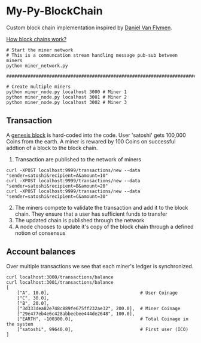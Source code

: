 # My-Py-BlockChain

Custom block chain implementation inspired by [Daniel Van Flymen](https://hackernoon.com/learn-blockchains-by-building-one-117428612f46).

[How block chains work?](https://www.youtube.com/watch?v=bBC-nXj3Ng4&t=1283s)

```
# Start the miner network
# This is a communcation stream handling message pub-sub between miners
python miner_network.py 

########################################################################

# Create multiple miners
python miner_node.py localhost 3000 # Miner 1
python miner_node.py localhost 3001 # Miner 2
python miner_node.py localhost 3002 # Miner 3
```

## Transaction
A [genesis block](https://en.bitcoin.it/wiki/Genesis_block) is hard-coded into the code. User 'satoshi' gets 100,000 Coins from the earth. A miner is rewared by 100 Coins on successful addtion of a block to the block chain.

1) Transaction are published to the network of miners
```
curl -XPOST localhost:9999/transactions/new --data "sender=satoshi&recipient=A&amount=10"
curl -XPOST localhost:9999/transactions/new --data "sender=satoshi&recipient=B&amount=20"
curl -XPOST localhost:9999/transactions/new --data "sender=satoshi&recipient=C&amount=30"
```
2) The miners compete to validate the transaction and add it to the block chain. They ensure that a user has sufficient funds to transfer
3) The updated chain is published through the network
4) A node chooses to update it's copy of the block chain through a defined notion of consensus


## Account balances
Over multiple transactions we see that each miner's ledger is synchronized.
```
curl localhost:3000/transactions/balance
curl localhost:3001/transactions/balance
[
    ["A", 10.0],								  # User Coinage
    ["C", 30.0],
    ["B", 20.0],
    ["3d333dea82e748c889fe675ff232ae32", 200.0],  # Miner Coinage 
    ["29e477eb4e6c428abbeebee444de2648", 100.0],  
    ["EARTH", -100300.0], 						  # Total Coinage in the system
    ["satoshi", 99640.0],						  # First user (ICO)
]

```